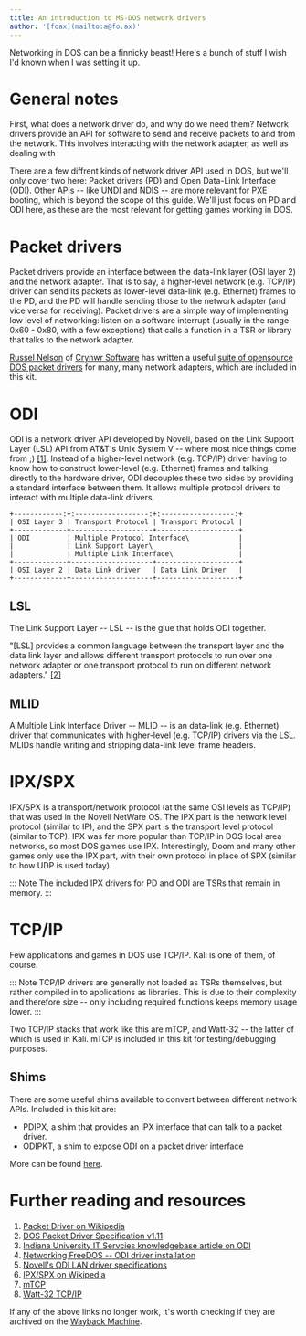 ```yaml
---
title: An introduction to MS-DOS network drivers
author: '[foax](mailto:a@fo.ax)'
---
```


Networking in DOS can be a finnicky beast!
Here's a bunch of stuff I wish I'd known when I was setting it up.

# General notes

First, what does a network driver do, and why do we need them?
Network drivers provide an API for software to send and receive packets to and from the network.
This involves interacting with the network adapter, as well as dealing with 

There are a few diffrent kinds of network driver API used in DOS, but we'll only cover two here: Packet drivers (PD) and Open Data-Link Interface (ODI).
Other APIs -- like UNDI and NDIS -- are more relevant for PXE booting, which is beyond the scope of this guide.
We'll just focus on PD and ODI here, as these are the most relevant for getting games working in DOS.

# Packet drivers

Packet drivers provide an interface between the data-link layer (OSI layer 2) and the network adapter.
That is to say, a higher-level network (e.g. TCP/IP) driver can send its packets as lower-level data-link (e.g. Ethernet) frames to the PD, and the PD will handle sending those to the network adapter (and vice versa for receiving).
Packet drivers are a simple way of implementing low level of networking: listen on a software interrupt (usually in the range 0x60 - 0x80, with a few exceptions) that calls a function in a TSR or library that talks to the network adapter.

[Russel Nelson](http://russnelson.com/) of [Crynwr Software](http://crynwr.com/) has written a useful [suite of opensource DOS packet drivers](http://crynwr.com/drivers/00index.html) for many, many network adapters, which are included in this kit.

# ODI

ODI is a network driver API developed by Novell, based on the Link Support Layer (LSL) API from AT&T's Unix System V -- where most nice things come from ;) [[1]](https://www.pcmag.com/encyclopedia/term/odi).
Instead of a higher-level network (e.g. TCP/IP) driver having to know how to construct lower-level (e.g. Ethernet) frames and talking directly to the hardware driver, ODI decouples these two sides by providing a standard interface between them.
It allows multiple protocol drivers to interact with multiple data-link drivers.

```
+------------:+:------------------:+:------------------:+
| OSI Layer 3 | Transport Protocol | Transport Protocol |
+-------------+--------------------+--------------------+
| ODI         | Multiple Protocol Interface\            |
|             | Link Support Layer\                     |
|             | Multiple Link Interface\                |
+-------------+--------------------+--------------------+
| OSI Layer 2 | Data Link driver   | Data Link Driver   |
+-------------+--------------------+--------------------+
```

[TODO]: <> (Remove ``` code block tags once this Pandoc issue is fixed: https://github.com/jgm/pandoc/issues/8990)

## LSL

The Link Support Layer -- LSL --  is the glue that holds ODI together.

"[LSL] provides a common language between the transport layer and the data link layer and allows different transport protocols to run over one network adapter or one transport protocol to run on different network adapters." [[2]](https://www.pcmag.com/encyclopedia/term/lsl)

## MLID

A Multiple Link Interface Driver -- MLID -- is an data-link (e.g. Ethernet) driver that communicates with higher-level (e.g. TCP/IP) drivers via the LSL.
MLIDs handle writing and stripping data-link level frame headers.

# IPX/SPX

IPX/SPX is a transport/network protocol (at the same OSI levels as TCP/IP) that was used in the Novell NetWare OS.
The IPX part is the network level protocol (similar to IP), and the SPX part is the transport level protocol (similar to TCP).
IPX was far more popular than TCP/IP in DOS local area networks, so most DOS games use IPX.
Interestingly, Doom and many other games only use the IPX part, with their own protocol in place of SPX (similar to how UDP is used today).

::: Note
The included IPX drivers for PD and ODI are TSRs that remain in memory.
:::

# TCP/IP

Few applications and games in DOS use TCP/IP.
Kali is one of them, of course.

::: Note
TCP/IP drivers are generally not loaded as TSRs themselves, but rather compiled in to applications as libraries.
This is due to their complexity and therefore size -- only including required functions keeps memory usage lower.
:::

Two TCP/IP stacks that work like this are mTCP, and Watt-32 -- the latter of which is used in Kali.
mTCP is included in this kit for testing/debugging purposes.

## Shims

There are some useful shims available to convert between different network APIs.
Included in this kit are:

* PDIPX, a shim that provides an IPX interface that can talk to a packet driver.
* ODIPKT, a shim to expose ODI on a packet driver interface

More can be found [here](https://www.shikadi.net/network/).

# Further reading and resources

1. [Packet Driver on Wikipedia](https://en.wikipedia.org/wiki/PC/TCP_Packet_Driver)
2. [DOS Packet Driver Specification v1.11](http://sininenankka.dy.fi/leetos/network_calls.txt)
3. [Indiana University IT Servcies knowledgebase article on ODI](https://kb.iu.edu/d/acbt)
4. [Networking FreeDOS -- ODI driver installation](https://home.mnet-online.de/willybilly/fdhelp-dos/en/hhstndrd/network/odi_ins.htm)
5. [Novell's ODI LAN driver specifications](https://www.novell.com/developer/ndk/odi_lan_driver_components.html)
6. [IPX/SPX on Wikipedia](https://en.wikipedia.org/wiki/IPX/SPX)
7. [mTCP](https://www.brutman.com/mTCP/)
8. [Watt-32 TCP/IP](https://www.watt-32.net/)

If any of the above links no longer work, it's worth checking if they are archived on the [Wayback Machine](https://web.archive.org/).
